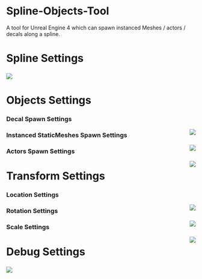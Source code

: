 # Spline-Objects-Tool
 A tool for Unreal Engine 4 which can spawn instanced Meshes / actors / decals along a spline.
 
 # Spline Settings<h3>
 ![](https://github.com/Louis1351/Spline-Objects-Tool/blob/master/Images/Spline_Settings.PNG)
 
 # Objects Settings<h3>
 
 ### Decal Spawn Settings
 <img align="right" src=https://github.com/Louis1351/Spline-Objects-Tool/blob/master/Images/Decals_Settings.PNG>
 
 ### Instanced StaticMeshes Spawn Settings
 <img align="right" src=https://github.com/Louis1351/Spline-Objects-Tool/blob/master/Images/InstancedStaticMeshes_Settings.PNG>
 
 ### Actors Spawn Settings
 <img align="right" src=https://github.com/Louis1351/Spline-Objects-Tool/blob/master/Images/Actors_Settings.PNG>

# Transform Settings<h3>
 
### Location Settings
<img align="right" src= https://github.com/Louis1351/Spline-Objects-Tool/blob/master/Images/Location_Settings.PNG>
 
### Rotation Settings
<img align="right" src=https://github.com/Louis1351/Spline-Objects-Tool/blob/master/Images/Rotation_Settings.PNG>
 
### Scale Settings
<img align="right" src=https://github.com/Louis1351/Spline-Objects-Tool/blob/master/Images/Scale_Settings.PNG>
 
# Debug Settings<h3>
![](https://github.com/Louis1351/Spline-Objects-Tool/blob/master/Images/Debug_Settings.PNG)
